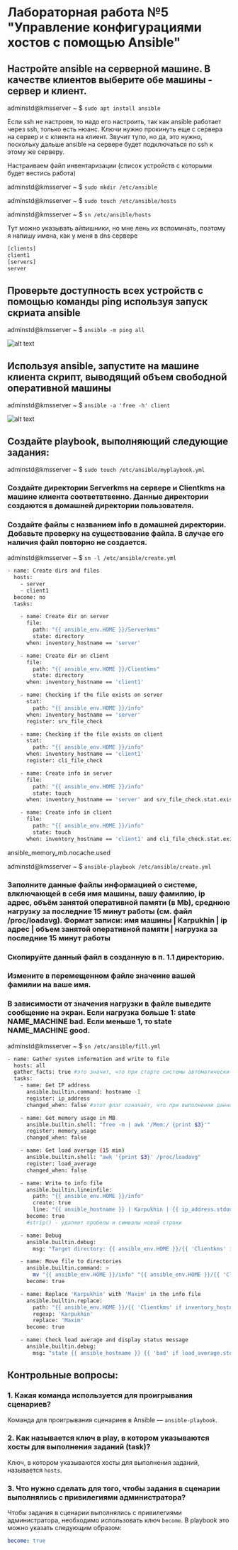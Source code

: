 # Лабораторная работа №5 "Управление конфигурациями хостов с помощью Ansible"

## Настройте ansible на серверной машине. В качестве клиентов выберите обе машины - сервер и клиент.

adminstd@kmsserver ~ $ `sudo apt install ansible`

Если ssh не настроен, то надо его настроить, так как ansible работает через ssh, только есть нюанс. Ключи нужно прокинуть еще с сервера на сервер и с клиента на клиент. Звучит тупо, но да, это нужно, поскольку дальше ansible на сервере будет подключаться по ssh к этому же серверу.

Настраиваем файл инвентаризации (список устройств с которыми будет вестись работа)

adminstd@kmsserver ~ $ `sudo mkdir /etc/ansible`

adminstd@kmsserver ~ $ `sudo touch /etc/ansible/hosts`

adminstd@kmsserver ~ $ `sn /etc/ansible/hosts` 

Тут можно указывать айпишники, но мне лень их вспоминать, поэтому я напишу имена, как у меня в dns сервере

```bash
[clients]
client1 
[servers]
server  
```

## Проверьте доступность всех устройств с помощью команды ping используя запуск скриата ansible

adminstd@kmsserver ~ $ `ansible -m ping all`

![alt text](.pic/image-19.png)

## Используя ansible, запустите на машине клиента скрипт, выводящий объем свободной оперативной машины

adminstd@kmsserver ~ $ `ansible -a 'free -h' client`

![alt text](.pic/image-20.png)

## Создайте playbook, выполняющий следующие задания:

adminstd@kmsserver ~ $ `sudo touch /etc/ansible/myplaybook.yml`

### Создайте директории Serverkms на сервере и Clientkms на машине клиента соответвтвенно. Данные директории создаются в домашней директории пользователя.

### Создайте файлы с названием info в домашней директории. Добавьте проверку на существование файла. В случае его наличия файл повторно не создается.

adminstd@kmsserver ~ $ `sn -l /etc/ansible/create.yml`

```bash
- name: Create dirs and files
  hosts:
    - server
    - client1
  become: no
  tasks:

    - name: Create dir on server
      file:
        path: "{{ ansible_env.HOME }}/Serverkms"
        state: directory
      when: inventory_hostname == 'server'

    - name: Create dir on client
      file:
        path: "{{ ansible_env.HOME }}/Clientkms"
        state: directory
      when: inventory_hostname == 'client1'

    - name: Checking if the file exists on server
      stat:
        path: "{{ ansible_env.HOME }}/info"
      when: inventory_hostname == 'server'
      register: srv_file_check

    - name: Checking if the file exists on client
      stat:
        path: "{{ ansible_env.HOME }}/info"
      when: inventory_hostname == 'client1'
      register: cli_file_check

    - name: Create info in server
      file:
        path: "{{ ansible_env.HOME }}/info"
        state: touch
      when: inventory_hostname == 'server' and srv_file_check.stat.exists == false

    - name: Create info in client
      file:
        path: "{{ ansible_env.HOME }}/info"
        state: touch
      when: inventory_hostname == 'client1' and cli_file_check.stat.exists == false
```
  ansible_memory_mb.nocache.used

adminstd@kmsserver ~ $ `ansible-playbook /etc/ansible/create.yml`

### Заполните данные файлы информацией о системе, влключающей в себя имя машины, вашу фамилию, ip адрес, объём занятой оперативной памяти (в Mb), среднюю нагрузку за последние 15 минут работы (см. файл /proc/loadavg). Формат записи: имя машины | Karpukhin | ip адрес | объем занятой оперативной памяти | нагрузка за последние 15 минут работы

### Скопируйте данный файл в созданную в п. 1.1 директорию.

### Измените в перемещенном файле значение вашей фамилии на ваше имя.

### В зависимости от значения нагрузки в файле выведите сообщение на экран. Если нагрузка больше 1: state NAME_MACHINE bad. Если меньше 1, то state NAME_MACHINE good.

adminstd@kmsserver ~ $ `sn /etc/ansible/fill.yml` 

```bash
- name: Gather system information and write to file
  hosts: all
  gather_facts: true #это значит, что при старте системы автоматически будет собираться информация о системе
  tasks:
    - name: Get IP address
      ansible.builtin.command: hostname -I
      register: ip_address
      changed_when: false #этот флаг означает, что при выполнении данной задачи, её статус не будет помечаться как "изменившая" состояние системы. (синтаксичекий сахар)

    - name: Get memory usage in MB
      ansible.builtin.shell: "free -m | awk '/Mem:/ {print $3}'"
      register: memory_usage
      changed_when: false

    - name: Get load average (15 min)
      ansible.builtin.shell: "awk '{print $3}' /proc/loadavg"
      register: load_average
      changed_when: false

    - name: Write to info file
      ansible.builtin.lineinfile:
        path: "{{ ansible_env.HOME }}/info"
        create: true
        line: "{{ ansible_hostname }} | Karpukhin | {{ ip_address.stdout.strip() }} | {{ memory_usage.stdout.strip() }} | {{ load_average.stdout.strip() }}"
      become: true
      #strip() - удаляет пробелы и символы новой строки

    - name: Debug
      ansible.builtin.debug:
        msg: "Target directory: {{ ansible_env.HOME }}/{{ 'Clientkms' if inventory_hostname == 'client1' else 'Serverkms' }}"

    - name: Move file to directories
      ansible.builtin.command: >
        mv "{{ ansible_env.HOME }}/info" "{{ ansible_env.HOME }}/{{ 'Clientkms' if inventory_hostname == 'client1' else 'Serverkms' }}/info"
      become: true

    - name: Replace 'Karpukhin' with 'Maxim' in the info file
      ansible.builtin.replace:
        path: "{{ ansible_env.HOME }}/{{ 'Clientkms' if inventory_hostname == 'client1' else 'Serverkms' }}/info"
        regexp: 'Karpukhin'
        replace: 'Maxim'
      become: true

    - name: Check load average and display status message
      ansible.builtin.debug:
        msg: "state {{ ansible_hostname }} {{ 'bad' if load_average.stdout | float > 1 else 'good' }}"
```

## Контрольные вопросы:

### 1. Какая команда используется для проигрывания сценариев?
Команда для проигрывания сценариев в Ansible — `ansible-playbook`.

### 2. Как называется ключ в play, в котором указываются хосты для выполнения заданий (task)?
Ключ, в котором указываются хосты для выполнения заданий, называется `hosts`.

### 3. Что нужно сделать для того, чтобы задания в сценарии выполнялись с привилегиями администратора?
Чтобы задания в сценарии выполнялись с привилегиями администратора, необходимо использовать ключ `become`. В playbook это можно указать следующим образом:

```yaml
become: true
```